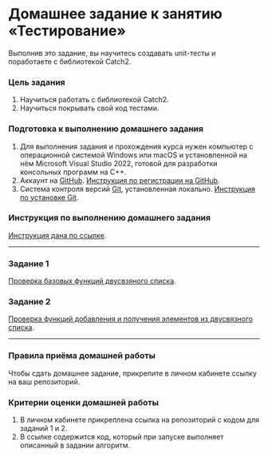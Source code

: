 ﻿# Домашнее задание к занятию «Тестирование»

Выполнив это задание, вы научитесь создавать unit-тесты и поработаете с библиотекой Catch2.

### Цель задания

1. Научиться работать с библиотекой Catch2.
2. Научиться покрывать свой код тестами.

### Подготовка к выполнению домашнего задания

1. Для выполнения задания и прохождения курса нужен компьютер с операционной системой Windows или macOS и установленной на нём Microsoft Visual Studio 2022, готовой для разработки консольных программ на C++.
2. Аккаунт на [GitHub](https://github.com/). [Инструкция по регистрации на GitHub](https://github.com/netology-code/cppm-homeworks/tree/main/common/sign%20up).
3. Система контроля версий [Git](https://git-scm.com/), установленная локально. [Инструкция по установке Git](https://github.com/netology-code/cppm-homeworks/tree/main/common/download).

### Инструкция по выполнению домашнего задания

[Инструкция дана по ссылке](https://github.com/netology-code/cppm-homeworks/blob/main/common/readme.md).

------

### Задание 1

[Проверка базовых функций двусвзяного списка](https://github.com/netology-code/cppl-homeworks/tree/main/04/01).

### Задание 2

[Проверка функций добавления и получения элементов из двусвязного списка](https://github.com/netology-code/cppl-homeworks/tree/main/04/02).

------

### Правила приёма домашней работы

Чтобы сдать домашнее задание, прикрепите в личном кабинете ссылку на ваш репозиторий.

### Критерии оценки домашней работы

1. В личном кабинете прикреплена ссылка на репозиторий с кодом для заданий 1 и 2.
2. В ссылке содержится код, который при запуске выполняет описанный в задании алгоритм.